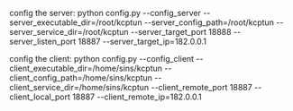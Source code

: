 config the server:
python config.py --config_server --server_executable_dir=/root/kcptun --server_config_path=/root/kcptun --server_service_dir=/root/kcptun --server_target_port 18888 --server_listen_port 18887 --server_target_ip=182.0.0.1 

config the client:
python config.py --config_client --client_executable_dir=/home/sins/kcptun --client_config_path=/home/sins/kcptun --client_service_dir=/home/sins/kcptun --client_remote_port 18887 --client_local_port 18887 --client_remote_ip=182.0.0.1
